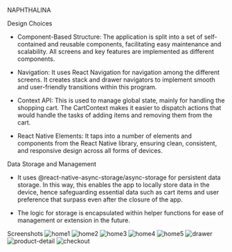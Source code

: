 NAPHTHALINA

Design Choices
- Component-Based Structure: The application is split into a set of self-contained and reusable components, facilitating easy maintenance and scalability.
  All screens and key features are implemented as different components.
  
- Navigation: It uses React Navigation for navigation among the different screens.
  It creates stack and drawer navigators to implement smooth and user-friendly transitions within this program.

- Context API: This is used to manage global state, mainly for handling the shopping cart.
  The CartContext makes it easier to dispatch actions that would handle the tasks of adding items and removing them from the cart.

- React Native Elements: It taps into a number of elements and components from the React Native library, ensuring clean, consistent, and responsive design across all forms of devices.

Data Storage and Management
- It uses @react-native-async-storage/async-storage for persistent data storage.
  In this way, this enables the app to locally store data in the device, hence safeguarding essential data such as cart items and user preference that surpass even after the closure of the app.

- The logic for storage is encapsulated within helper functions for ease of management or extension in the future.

Screenshots
![home1](https://github.com/user-attachments/assets/f2cd5522-b5ec-4e90-9c0d-0224ae3314a7)
![home2](https://github.com/user-attachments/assets/c3e5e5e4-5d3c-4da5-a008-272d6635cbbe)
![home3](https://github.com/user-attachments/assets/db4e0f1d-c186-4f49-be87-d53167b47e6d)
![home4](https://github.com/user-attachments/assets/828ab9b8-76d3-4e05-ae5e-4f0dbb952cd7)
![home5](https://github.com/user-attachments/assets/11d40ebe-16c0-490d-b154-8e1fa17c565b)
![drawer](https://github.com/user-attachments/assets/fa18a3bd-f8e8-4d4a-94fa-19292fa8ef23)
![product-detail](https://github.com/user-attachments/assets/35f76857-0b37-4bf9-abe4-a1c68394b21a)
![checkout](https://github.com/user-attachments/assets/7177db87-e955-4ca6-ba69-ed0aa2944be3)









